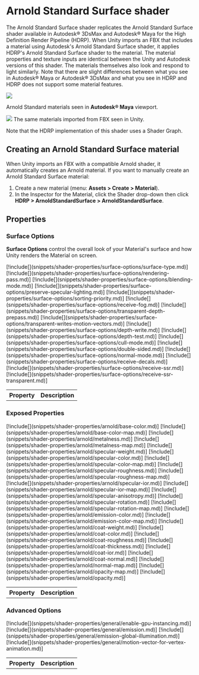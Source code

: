 # Arnold Standard Surface shader

The Arnold Standard Surface shader replicates the Arnold Standard Surface shader available in Autodesk® 3DsMax and Autodesk® Maya for the High Definition Render Pipeline (HDRP). When Unity imports an FBX that includes a material using Autodesk's Arnold Standard Surface shader, it applies HDRP's Arnold Standard Surface shader to the material. The material properties and texture inputs are identical between the Unity and Autodesk versions of this shader. The materials themselves also look and respond to light similarly. Note that there are slight differences between what you see in Autodesk® Maya or Autodesk® 3DsMax and what you see in HDRP and HDRP does not support some material features.

![](Images/arnold-standard-surface-example-maya.png)

Arnold Standard materials seen in **Autodesk® Maya** viewport.

![](Images/arnold-standard-surface-example-unity.png)
The same materials imported from FBX seen in Unity.

Note that the HDRP implementation of this shader uses a Shader Graph.

## Creating an Arnold Standard Surface material

When Unity imports an FBX with a compatible Arnold shader, it automatically creates an Arnold material. If you want to manually create an Arnold Standard Surface material:

1. Create a new material (menu: **Assets > Create > Material**).
2. In the Inspector for the Material, click the Shader drop-down then click **HDRP > ArnoldStandardSurface > ArnoldStandardSurface**.

## Properties

### Surface Options

**Surface Options** control the overall look of your Material's surface and how Unity renders the Material on screen.

<table>
<tr>
<th>Property</th>
<th>Description</th>
</tr>
[!include[](snippets/shader-properties/surface-options/surface-type.md)]
[!include[](snippets/shader-properties/surface-options/rendering-pass.md)]
[!include[](snippets/shader-properties/surface-options/blending-mode.md)]
[!include[](snippets/shader-properties/surface-options/preserve-specular-lighting.md)]
[!include[](snippets/shader-properties/surface-options/sorting-priority.md)]
[!include[](snippets/shader-properties/surface-options/receive-fog.md)]
[!include[](snippets/shader-properties/surface-options/transparent-depth-prepass.md)]
[!include[](snippets/shader-properties/surface-options/transparent-writes-motion-vectors.md)]
[!include[](snippets/shader-properties/surface-options/depth-write.md)]
[!include[](snippets/shader-properties/surface-options/depth-test.md)]
[!include[](snippets/shader-properties/surface-options/cull-mode.md)]
[!include[](snippets/shader-properties/surface-options/double-sided.md)]
[!include[](snippets/shader-properties/surface-options/normal-mode.md)]
[!include[](snippets/shader-properties/surface-options/receive-decals.md)]
[!include[](snippets/shader-properties/surface-options/receive-ssr.md)]
[!include[](snippets/shader-properties/surface-options/receive-ssr-transparent.md)]
</table>

### Exposed Properties

<table>
<tr>
<th>Property</th>
<th>Description</th>
</tr>
[!include[](snippets/shader-properties/arnold/base-color.md)]
[!include[](snippets/shader-properties/arnold/base-color-map.md)]
[!include[](snippets/shader-properties/arnold/metalness.md)]
[!include[](snippets/shader-properties/arnold/metalness-map.md)]
[!include[](snippets/shader-properties/arnold/specular-weight.md)]
[!include[](snippets/shader-properties/arnold/specular-color.md)]
[!include[](snippets/shader-properties/arnold/specular-color-map.md)]
[!include[](snippets/shader-properties/arnold/specular-roughness.md)]
[!include[](snippets/shader-properties/arnold/specular-roughness-map.md)]
[!include[](snippets/shader-properties/arnold/specular-ior.md)]
[!include[](snippets/shader-properties/arnold/specular-ior-map.md)]
[!include[](snippets/shader-properties/arnold/specular-anisotropy.md)]
[!include[](snippets/shader-properties/arnold/specular-rotation.md)]
[!include[](snippets/shader-properties/arnold/specular-rotation-map.md)]
[!include[](snippets/shader-properties/arnold/emission-color.md)]
[!include[](snippets/shader-properties/arnold/emission-color-map.md)]
[!include[](snippets/shader-properties/arnold/coat-weight.md)]
[!include[](snippets/shader-properties/arnold/coat-color.md)]
[!include[](snippets/shader-properties/arnold/coat-roughness.md)]
[!include[](snippets/shader-properties/arnold/coat-thickness.md)]
[!include[](snippets/shader-properties/arnold/coat-ior.md)]
[!include[](snippets/shader-properties/arnold/coat-normal.md)]
[!include[](snippets/shader-properties/arnold/normal-map.md)]
[!include[](snippets/shader-properties/arnold/opacity-map.md)]
[!include[](snippets/shader-properties/arnold/opacity.md)]
</table>

### Advanced Options

<table>
<tr>
<th>Property</th>
<th>Description</th>
</tr>
[!include[](snippets/shader-properties/general/enable-gpu-instancing.md)]
[!include[](snippets/shader-properties/general/emission.md)]
[!include[](snippets/shader-properties/general/emission-global-illumination.md)]
[!include[](snippets/shader-properties/general/motion-vector-for-vertex-animation.md)]
</table>
